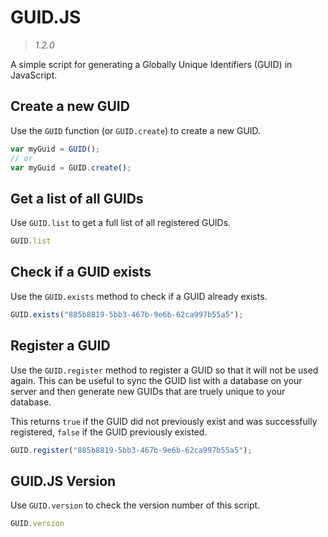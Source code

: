 # GUID.JS

> *1.2.0*

A simple script for generating a Globally Unique Identifiers (GUID) in JavaScript.

## Create a new GUID
Use the `GUID` function (or `GUID.create`) to create a new GUID.
```JavaScript
var myGuid = GUID();
// or
var myGuid = GUID.create();
```

## Get a list of all GUIDs
Use `GUID.list` to get a full list of all registered GUIDs.
```JavaScript
GUID.list
```

## Check if a GUID exists
Use the `GUID.exists` method to check if a GUID already exists.
```JavaScript
GUID.exists("885b8819-5bb3-467b-9e6b-62ca997b55a5");
```

## Register a GUID
Use the `GUID.register` method to register a GUID so that it will not be used again. This can be useful to sync the GUID list with a database on your server and then generate new GUIDs that are truely unique to your database.

This returns `true` if the GUID did not previously exist and was successfully registered, `false` if the GUID previously existed.
```JavaScript
GUID.register("885b8819-5bb3-467b-9e6b-62ca997b55a5");
```

## GUID.JS Version
Use `GUID.version` to check the version number of this script.
```JavaScript
GUID.version
```
